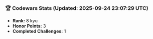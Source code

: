 ### 🏆 Codewars Stats (Updated: 2025-09-24 23:07:29 UTC)

- **Rank:** 8 kyu
- **Honor Points:** 3
- **Completed Challenges:** 1
